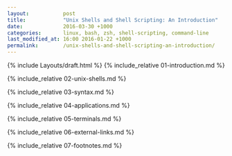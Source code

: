 ```yaml
---
layout:           post
title:            "Unix Shells and Shell Scripting: An Introduction"
date:             2016-03-30 +1000
categories:       linux, bash, zsh, shell-scripting, command-line
last_modified_at: 16:00 2016-01-22 +1000
permalink:        /unix-shells-and-shell-scripting-an-introduction/
---
```

{% include Layouts/draft.html %}
{% include_relative 01-introduction.md %}

{% include_relative 02-unix-shells.md %}

{% include_relative 03-syntax.md %}

{% include_relative 04-applications.md %}

{% include_relative 05-terminals.md %}

{% include_relative 06-external-links.md %}

{% include_relative 07-footnotes.md %}
